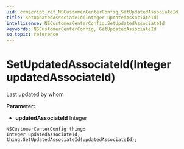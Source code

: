 ```yaml
---
uid: crmscript_ref_NSCustomerCenterConfig_SetUpdatedAssociateId
title: SetUpdatedAssociateId(Integer updatedAssociateId)
intellisense: NSCustomerCenterConfig.SetUpdatedAssociateId
keywords: NSCustomerCenterConfig, GetUpdatedAssociateId
so.topic: reference
---
```


# SetUpdatedAssociateId(Integer updatedAssociateId)

Last updated by whom

**Parameter:** 
 - **updatedAssociateId** Integer

```crmscript
NSCustomerCenterConfig thing;
Integer updatedAssociateId;
thing.SetUpdatedAssociateId(updatedAssociateId);
```

